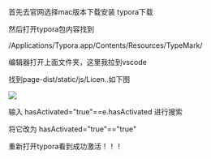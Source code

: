 首先去官网选择mac版本下载安装 typora下载

然后打开typora包内容找到

/Applications/Typora.app/Contents/Resources/TypeMark/ 

编辑器打开上面文件夹，这里我拉到vscode

找到page-dist/static/js/Licen..如下图 

![](https://img-blog.csdnimg.cn/6448e258546449a5b07a030efa630cd2.png)



输入 hasActivated="true"==e.hasActivated 进行搜索

将它改为  hasActivated="true"=="true"

重新打开typora看到成功激活！！！
